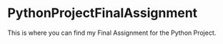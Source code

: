 # PythonProjectFinalAssignment

This is where you can find my Final Assignment for the Python Project.
